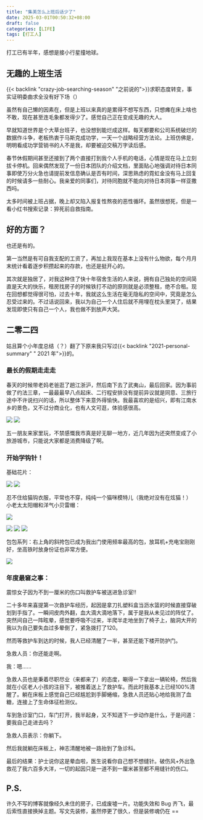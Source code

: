 ```yaml
---
title: "集美怎么上班后话少了"
date: 2025-03-01T00:50:32+08:00
draft: false
categories: [LIFE]
tags: [打工人]
---
```


打工已有半年，感想是接小行星撞地球。

<!--more-->

## 无趣的上班生活

{{< backlink "crazy-job-searching-season" "之前说的">}}求职态度转变，事实证明委曲求全没有好下场（）

虽然有自己懒的因素在，但是上班以来真的是累得不想写东西，只想瘫在床上啥也不敢，现在甚至连毛象都发得少了。感觉自己正在变成无趣的大人。

早就知道世界是个大草台班子，也没想到能烂成这样。每天都要和公司系统破烂的数据作斗争，老板热衷于马斯克成功学，一天一个战略经营方法论。上班仿佛是，明明看成功学营销书的人不是我，却要被迫交稿万字读后感。

春节休假期间甚至还接到了两个直接打到我个人手机的电话，心情是现在马上立刻拔卡停机。回来偶然发现了一份日本团队的介绍文档，里面贴心地强调对待日本同事即使万分火急也请提前发信息确认是否有时间，深思熟虑的霓虹金没有马上回复的时候请多一些耐心。我亲爱的同事们，对待同胞就不能向对待日本同事一样亚撒西吗。

太多时间被上班占据，晚上却又陷入报复性熬夜的恶性循环。虽然很想死，但是一看小红书搜索记录：猝死前自救指南。

## 好的方面？

也还是有的。

第一当然是有可自我支配的工资了，再加上我现在基本上没有什么物欲，每个月月末统计看着逐步积攒起来的存款，也还是挺开心的。

其次就是独居了，对我这种住了快十年宿舍生活的人来说，拥有自己独处的空间简直是天大的快乐，租房找房子的时候铁打不动的原则就是必须整租，绝不合租。现在回想都觉得很可怕，过去十年，我就这么生活在毫无隐私的空间中，究竟是怎么忍受过来的。不过话说回来，我以为自己一个人住后就不用埋在枕头里哭了，结果发现即使只有自己一个人，我也做不到放声大哭。

## 二零二四

姑且算个小年度总结（？）翻了下原来我只写过{{< backlink "2021-personal-summary" " 2021 年">}}的。

### 最长的假期走走走

春天的时候带老妈老爸逛了趟江浙沪，然后南下去了武夷山，最后回家。因为事前做了约法三章，一最最最早八点起床、二行程安排没有提前异议就是同意、三旅行途中不许说扫兴的话，所以整体下来意外得愉快。我最喜欢的是绍兴，即有江南水乡的景色，又不过分商业化，也有人文可逛，体验感很高。

![](https://s2.loli.net/2025/03/02/QMlfSNqCD2X4bIa.jpg)
![](https://s2.loli.net/2025/03/02/9RyrJqCje2p4MQS.jpg)

五一朋友来家里玩，不禁感慨我市真是好无聊一地方，近几年因为还突然变成了小旅游城市，只能说大家都是消费降级了啊。

### 开始学钩针！

基础花片：

![](https://s2.loli.net/2025/03/02/elTYsFqvNbXwZLo.jpg)
![](https://s2.loli.net/2025/03/02/JLOkDfxZUiqdgIs.jpg)

忍不住给猫钩衣服，平常也不穿，纯纯一个猫咪模特儿（我绝对没有在炫猫！）
小老太太阳帽和洋气小贝雷帽：

![](https://s2.loli.net/2025/03/02/UflZJQNPsLVrnX4.jpg)

![](https://s2.loli.net/2025/03/02/vpUNhjaoIGbSk8i.jpg)
![](https://s2.loli.net/2025/03/02/Xnx7F5DQUZOJYSb.jpg)
![](https://s2.loli.net/2025/03/02/C8xzf92aRBLPNqb.jpg)

包包系列：右上角的斜挎包已成为我出门使用频率最高的包，放耳机+充电宝刚刚好，坐高铁时放身份证也非常方便。

![](https://s2.loli.net/2025/03/02/OJcbwdRtPp7YuhF.jpg)

### 年度最窘之事：

震惊女子因为不到一厘米的伤口叫救护车被送进急诊室‼️

二十多年来喜提第一次救护车经历，起因是拿刀扎塑料盒当沥水篮的时候直接穿破划到手指了。一瞬间皮肉外翻，血大滴大滴地落下，属于是我从未见过的阵仗了。突然间自己一阵眩晕，感觉要呼吸不过来，半爬半走地坐到了椅子上，脑洞大开的我以为自己要失血过多晕倒了，紧急拨打了120。

然而等救护车到达的时候，我人已经清醒了一半，甚至还能下楼开防护门。

急救人员：你还能走啊。

我：嗯......

急救人员也是秉着尽职尽业（来都来了）的态度，唰得一下拿出一辆轮椅，然后我就在小区老人小孩的注目下，被推着送上了救护车。而此时我基本上已经100%清醒了。躺在床板上感觉自己已经尴尬到手脚蜷缩，急救人员还贴心地给我测了血糖，连接上了生命体征检测仪。

车到急诊室门口，车门打开，我半起身，又不知道下一步动作是什么，于是问道：要我自己走进去吗？

急救人员表示：你躺下。

然后我就躺在床板上，神志清醒地被一路抬到了急诊科。

最后的结果：护士说你这是晕血啦，医生说看你自己想不想缝针。破伤风+外出急救花了我六百多大洋，一切的起因只是一道不到一厘米甚至都不用缝针的伤口。

## P.S.

许久不写的博客就像经久未住的房子，已成废墟一片。功能失效和 Bug 齐飞，最后索性直接换掉主题。写文先装修，虽然停更了很久，但是装修魂仍在 ==